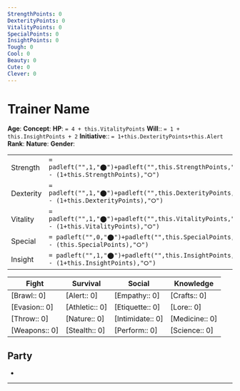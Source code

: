 ```yaml
---
StrengthPoints: 0
DexterityPoints: 0
VitalityPoints: 0
SpecialPoints: 0
InsightPoints: 0
Tough: 0
Cool: 0
Beauty: 0
Cute: 0
Clever: 0
---
```


# Trainer Name

**Age**:
**Concept**: 
**HP**: `= 4 + this.VitalityPoints`
**Will**:: `= 1 + this.InsightPoints + 2`
**Initiative**:: `= 1+this.DexterityPoints+this.Alert`
**Rank**: 
**Nature**:
**Gender**: 


|           |                                                                                                                                                                            |                                                                               |        |                                                     |                     |
| --------- | -------------------------------------------------------------------------------------------------------------------------------------------------------------------------- | ----------------------------------------------------------------------------- | ------ | --------------------------------------------------- | ------------------- |
| Strength  | `= padleft("",1,"⬤")+padleft("",this.StrengthPoints,"⦿")+padright("",5 - (1+this.StrengthPoints),"⭘")`      | `= 1+this.StrengthPoints`/`= 5`    | Tough  | `= padright(padright("⬤",this.Tough+1,"⦿"),5,"⭘")`  | `= this.Tough+1`/5  |
| Dexterity | `= padleft("",1,"⬤")+padleft("",this.DexterityPoints,"⦿")+padright("",5 - (1+this.DexterityPoints),"⭘")` | `= 1+this.DexterityPoints`/`= 5` | Cool   | `=padright(padright("⬤",this.Cool+1,"⦿"),5,"⭘")`    | `= this.Cool+1`/5   |
| Vitality  | `= padleft("",1,"⬤")+padleft("",this.VitalityPoints,"⦿")+padright("",5 - (1+this.VitalityPoints),"⭘")`      | `= 1+this.VitalityPoints`/`= 5`    | Beauty | `= padright(padright("⬤",this.Beauty+1,"⦿"),5,"⭘")` | `= this.Beauty+1`/5 |
| Special   | `= padleft("",0,"⬤")+padleft("",this.SpecialPoints,"⦿")+padright("",5 - (this.SpecialPoints),"⭘")`           | `= this.SpecialPoints`/`= 5`       | Cute   | `=padright( padright("⬤",this.Cute+1,"⦿"),5,"⭘")`   | `= this.Cute+1`/5   |
| Insight   | `= padleft("",1,"⬤")+padleft("",this.InsightPoints,"⦿")+padright("",5 - (1+this.InsightPoints),"⭘")`           | `= 1+this.InsightPoints`/`= 5`       | Clever | `= padright(padright("⬤",this.Clever+1,"⦿"),5,"⭘")` | `= this.Clever+1`/5 |


| Fight         | Survival       | Social           | Knowledge      |
| ------------- | -------------- | ---------------- | -------------- |
| [Brawl:: 0]   | [Alert:: 0]    | [Empathy:: 0]    | [Crafts:: 0]   |
| [Evasion:: 0] | [Athletic:: 0] | [Etiquette:: 0]  | [Lore:: 0]     |
| [Throw:: 0]   | [Nature:: 0]   | [Intimidate:: 0] | [Medicine:: 0] |
| [Weapons:: 0] | [Stealth:: 0]  | [Perform:: 0]    | [Science:: 0]  |

## Party 

- 

---